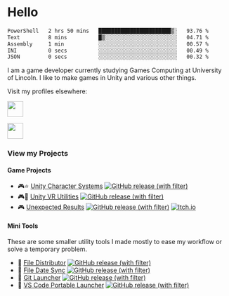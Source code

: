 # Hello

<!--START_SECTION:waka-->

```txt
PowerShell   2 hrs 50 mins   ███████████████████████▒░   93.76 %
Text         8 mins          █▒░░░░░░░░░░░░░░░░░░░░░░░   04.71 %
Assembly     1 min           ░░░░░░░░░░░░░░░░░░░░░░░░░   00.57 %
INI          0 secs          ░░░░░░░░░░░░░░░░░░░░░░░░░   00.49 %
JSON         0 secs          ░░░░░░░░░░░░░░░░░░░░░░░░░   00.32 %
```

<!--END_SECTION:waka-->

I am a game developer currently studying Games Computing at University of Lincoln. I like to make games in Unity and various other things. 

Visit my profiles elsewhere:

<a href="https://namesnotsteve.itch.io"><img src="https://static.itch.io/images/logo-white-new.svg" height="36"/></a>

<a href="https://www.freecodecamp.org/fcc54608d7e-b293-40fb-ba09-ac45be223b8c"><img src="https://design-style-guide.freecodecamp.org/downloads/fcc_primary_large.svg" height="36"/></a>

### View my Projects

#### Game Projects

- 🎮⭐ [Unity Character Systems](https://github.com/loganator956/Character-Systems) [![GitHub release (with filter)](https://img.shields.io/github/v/release/loganator956/Character-Systems)](https://github.com/loganator956/Character-Systems/releases/latest)
- 🎮🚧 [Unity VR Utilities](https://github.com/loganator956/unity-vr-utilities) [![GitHub release (with filter)](https://img.shields.io/github/v/release/loganator956/unity-vr-utilities)](https://github.com/loganator956/unity-vr-utilities/releases/latest)
- 🎮 [Unexpected Results](https://github.com/loganator956/unexpected-results) [![GitHub release (with filter)](https://img.shields.io/github/v/release/loganator956/unexpected-results)](https://github.com/loganator956/unexpected-results/releases/latest) [![Itch.io](https://img.shields.io/badge/Itch-%23FF0B34.svg?style=for-the-badge&logo=Itch.io&logoColor=white)](https://tortoisesystem.itch.io/unexpected-results)

#### Mini Tools

These are some smaller utility tools I made mostly to ease my workflow or solve a temporary problem.

- 🔨 [File Distributor](https://github.com/loganator956/file-distributor) [![GitHub release (with filter)](https://img.shields.io/github/v/release/loganator956/file-distributor)](https://github.com/loganator956/file-distributor/releases/latest)
- 🔨 [File Date Sync](https://github.com/loganator956/filedatesync) [![GitHub release (with filter)](https://img.shields.io/github/v/release/loganator956/filedatesync)](https://github.com/loganator956/filedatesync/releases/latest)
- 🔨 [Git Launcher](https://github.com/loganator956/git-launcher) [![GitHub release (with filter)](https://img.shields.io/github/v/release/loganator956/git-launcher)](https://github.com/loganator956/git-launcher/releases/latest)
- 🔨 [VS Code Portable Launcher](https://github.com/loganator956/code-launcher) [![GitHub release (with filter)](https://img.shields.io/github/v/release/loganator956/code-launcher)](https://github.com/loganator956/code-launcher/releases/latest)
